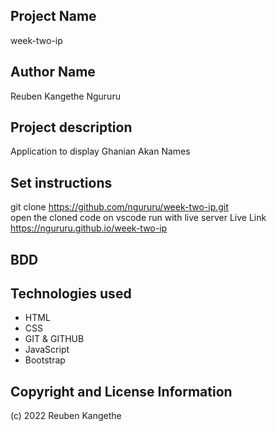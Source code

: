 ## Project Name
week-two-ip

## Author Name
Reuben Kangethe Ngururu

## Project description
Application to display Ghanian Akan Names

## Set instructions
git clone https://github.com/ngururu/week-two-ip.git        
open the cloned code on vscode
run with live server
Live Link https://ngururu.github.io/week-two-ip

## BDD 
         
## Technologies used
- HTML
- CSS
- GIT & GITHUB
- JavaScript
- Bootstrap

## Copyright and License Information
(c) 2022 Reuben Kangethe